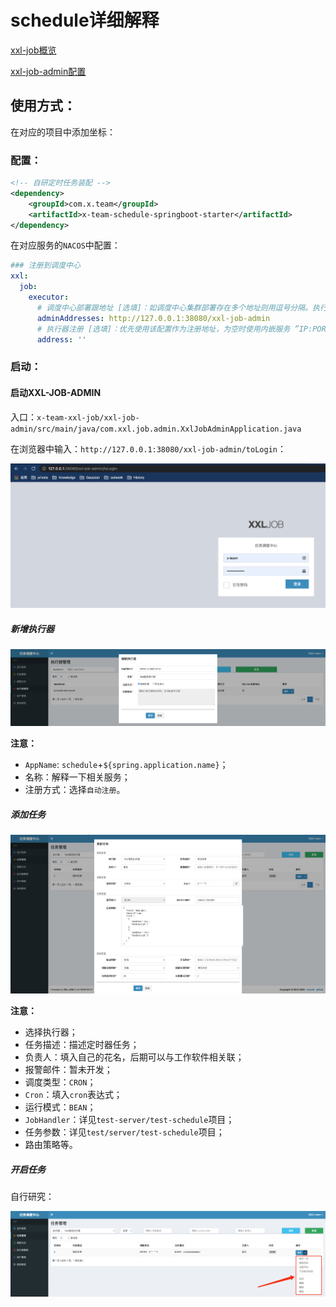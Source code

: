 # schedule详细解释

[xxl-job概览](../../x-team-xxl-job/README.md)

[xxl-job-admin配置](../../x-team-xxl-job/xxl-job-admin/README.md)

## 使用方式：

在对应的项目中添加坐标：

### 配置：

```xml
<!-- 自研定时任务装配 -->
<dependency>
    <groupId>com.x.team</groupId>
    <artifactId>x-team-schedule-springboot-starter</artifactId>
</dependency>
```

在对应服务的`NACOS`中配置：

```yaml
### 注册到调度中心
xxl:
  job:
    executor:
      # 调度中心部署跟地址 [选填]：如调度中心集群部署存在多个地址则用逗号分隔。执行器将会使用该地址进行"执行器心跳注册"和"任务结果回调"；为空则关闭自动注册；
      adminAddresses: http://127.0.0.1:38080/xxl-job-admin
      # 执行器注册 [选填]：优先使用该配置作为注册地址，为空时使用内嵌服务 ”IP:PORT“ 作为注册地址。从而更灵活的支持容器类型执行器动态IP和动态映射端口问题。
      address: ''
```

### 启动：

#### 启动XXL-JOB-ADMIN

入口：`x-team-xxl-job/xxl-job-admin/src/main/java/com.xxl.job.admin.XxlJobAdminApplication.java`

在浏览器中输入：`http://127.0.0.1:38080/xxl-job-admin/toLogin`：

![xxl-job-login](../../doc/pics/xxl-job-login.png)

##### 新增执行器

![xxl-job-executor](../../doc/pics/xxl-job-executor.png)

**注意：**
+ `AppName`: `schedule`+`${spring.application.name}`；
+ 名称：解释一下相关服务；
+ 注册方式：选择`自动注册`。

##### 添加任务

![xxl-job-task](../../doc/pics/xxl-job-task.png)

**注意：**
+ 选择执行器；
+ 任务描述：描述定时器任务；
+ 负责人：填入自己的花名，后期可以与工作软件相关联；
+ 报警邮件：暂未开发；
+ 调度类型：`CRON`；
+ `Cron`：填入`cron`表达式；
+ 运行模式：`BEAN`；
+ `JobHandler`：详见`test-server/test-schedule`项目；
+ 任务参数：详见`test/server/test-schedule`项目；
+ 路由策略等。

##### 开启任务

自行研究：

![xxl-job-start](../../doc/pics/xxl-job-start.png)
